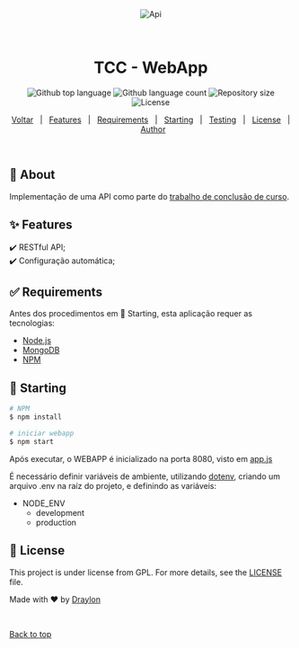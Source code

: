 <div align="center" id="top"> 
  <img src="./.github/app.gif" alt="Api" />

  &#xa0;

  <!-- <a href="https://api.netlify.app">Demo</a> -->
</div>

<h1 align="center">TCC - WebApp</h1>

<p align="center">
  <img alt="Github top language" src="https://img.shields.io/github/languages/top/draylon/tcc_api_webapp?color=56BEB8">

  <img alt="Github language count" src="https://img.shields.io/github/languages/count/draylon/tcc_api_webapp?color=56BEB8">

  <img alt="Repository size" src="https://img.shields.io/github/repo-size/draylon/tcc_api_webapp?color=56BEB8">

  <img alt="License" src="https://img.shields.io/github/license/draylon/tcc_api_webapp?color=56BEB8">

  <!-- <img alt="Github issues" src="https://img.shields.io/github/issues/draylon/tcc_api_webapp?color=56BEB8" /> -->

  <!-- <img alt="Github forks" src="https://img.shields.io/github/forks/draylon/tcc_api_webapp?color=56BEB8" /> -->

  <!-- <img alt="Github stars" src="https://img.shields.io/github/stars/draylon/tcc_api_webapp?color=56BEB8" /> -->
</p>

<!-- Status -->

<!-- <h4 align="center"> 
	🚧  Api 🚀 Under construction...  🚧
</h4> 

<hr> -->

<p align="center">
  <a href="https://github.com/Draylon/tcc_impl/?tab=readme-ov-file#trabalho-de-conclus%C3%A3o-de-curso">Voltar</a> &#xa0; | &#xa0; 
  <a href="#sparkles-features">Features</a> &#xa0; | &#xa0;
  <a href="#white_check_mark-requirements">Requirements</a> &#xa0; | &#xa0;
  <a href="#checkered_flag-starting">Starting</a> &#xa0; | &#xa0;
  <a href="#checkered_flag-starting">Testing</a> &#xa0; | &#xa0;
  <a href="#memo-license">License</a> &#xa0; | &#xa0;
  <a href="https://github.com/draylon" target="_blank">Author</a>
</p>

<br>

## :dart: About ##

Implementação de uma API como parte do [trabalho de conclusão de curso](https://github.com/Draylon/tcc_impl).

## :sparkles: Features ##

:heavy_check_mark: RESTful API;\
:heavy_check_mark: Configuração automática;
<!-- :heavy_check_mark: Feature 3; -->

## :white_check_mark: Requirements ##

Antes dos procedimentos em :checkered_flag: Starting, esta aplicação requer as tecnologias:

- [Node.js](https://nodejs.org/en/)
- [MongoDB](https://www.mongodb.com/)
- [NPM](https://www.npmjs.com/)

## :checkered_flag: Starting ##

```bash
# NPM
$ npm install

# iniciar webapp
$ npm start

```
Após executar, o WEBAPP é inicializado na porta 8080, visto em [app.js](app.js)

É necessário definir variáveis de ambiente, utilizando [dotenv](https://npmjs.com/package/dotenv), criando um arquivo .env na raíz do projeto, e definindo as variáveis:
- NODE_ENV
  - development
  - production

## :memo: License ##

This project is under license from GPL. For more details, see the [LICENSE](LICENSE.md) file.


Made with :heart: by <a href="https://github.com/draylon" target="_blank">Draylon</a>

&#xa0;

<a href="#top">Back to top</a>
